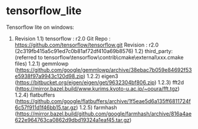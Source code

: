 # tensorflow_lite

Tensorflow lite on windows:

1) Revision
  1.1) tensorflow : r2.0
    Git Repo : https://github.com/tensorflow/tensorflow.git
    Revision : r2.0 (2c319fb415a5c91ed7c0b81af72df410a69b8576)
  1.2) third_party: (referred to tensorflow\tensorflow\contrib\cmake\external\xxx.cmake files)
    1.2.1) gemmlowp (https://github.com/google/gemmlowp/archive/38ebac7b059e84692f53e5938f97a9943c120d98.zip)
    1.2.2) eigen3 (https://bitbucket.org/eigen/eigen/get/9632304bf806.zip)
    1.2.3) fft2d (https://mirror.bazel.build/www.kurims.kyoto-u.ac.jp/~ooura/fft.tgz)
    1.2.4) flatbuffers (https://github.com/google/flatbuffers/archive/1f5eae5d6a135ff6811724f6c57f911d1f46bb15.tar.gz)
    1.2.5) farmhash (https://mirror.bazel.build/github.com/google/farmhash/archive/816a4ae622e964763ca0862d9dbd19324a1eaf45.tar.gz)
